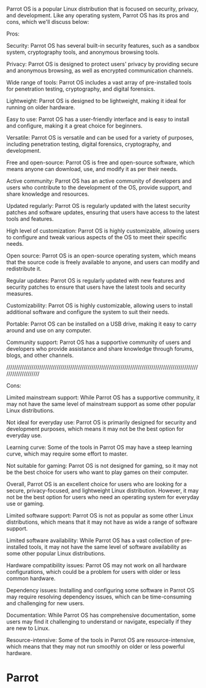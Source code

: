 Parrot OS is a popular Linux distribution that is focused on security, privacy, and development. Like any operating system, Parrot OS has its pros and cons, which we'll discuss below:


Pros:


Security: Parrot OS has several built-in security features, such as a sandbox system, cryptography tools, and anonymous browsing tools.

Privacy: Parrot OS is designed to protect users' privacy by providing secure and anonymous browsing, as well as encrypted communication channels.

Wide range of tools: Parrot OS includes a vast array of pre-installed tools for penetration testing, cryptography, and digital forensics.

Lightweight: Parrot OS is designed to be lightweight, making it ideal for running on older hardware.

Easy to use: Parrot OS has a user-friendly interface and is easy to install and configure, making it a great choice for beginners.

Versatile: Parrot OS is versatile and can be used for a variety of purposes, including penetration testing, digital forensics, cryptography, and development.

Free and open-source: Parrot OS is free and open-source software, which means anyone can download, use, and modify it as per their needs.

Active community: Parrot OS has an active community of developers and users who contribute to the development of the OS, provide support, and share knowledge and resources.

Updated regularly: Parrot OS is regularly updated with the latest security patches and software updates, ensuring that users have access to the latest tools and features.

High level of customization: Parrot OS is highly customizable, allowing users to configure and tweak various aspects of the OS to meet their specific needs.

Open source: Parrot OS is an open-source operating system, which means that the source code is freely available to anyone, and users can modify and redistribute it.

Regular updates: Parrot OS is regularly updated with new features and security patches to ensure that users have the latest tools and security measures.

Customizability: Parrot OS is highly customizable, allowing users to install additional software and configure the system to suit their needs.

Portable: Parrot OS can be installed on a USB drive, making it easy to carry around and use on any computer.

Community support: Parrot OS has a supportive community of users and developers who provide assistance and share knowledge through forums, blogs, and other channels.

////////////////////////////////////////////////////////////////////////////////////////////////////////////////////


Cons:


Limited mainstream support: While Parrot OS has a supportive community, it may not have the same level of mainstream support as some other popular Linux distributions.

Not ideal for everyday use: Parrot OS is primarily designed for security and development purposes, which means it may not be the best option for everyday use.

Learning curve: Some of the tools in Parrot OS may have a steep learning curve, which may require some effort to master.

Not suitable for gaming: Parrot OS is not designed for gaming, so it may not be the best choice for users who want to play games on their computer.

Overall, Parrot OS is an excellent choice for users who are looking for a secure, privacy-focused, and lightweight Linux distribution. However, it may not be the best option for users who need an operating system for everyday use or gaming.

Limited software support: Parrot OS is not as popular as some other Linux distributions, which means that it may not have as wide a range of software support.

Limited software availability: While Parrot OS has a vast collection of pre-installed tools, it may not have the same level of software availability as some other popular Linux distributions.

Hardware compatibility issues: Parrot OS may not work on all hardware configurations, which could be a problem for users with older or less common hardware.

Dependency issues: Installing and configuring some software in Parrot OS may require resolving dependency issues, which can be time-consuming and challenging for new users.

Documentation: While Parrot OS has comprehensive documentation, some users may find it challenging to understand or navigate, especially if they are new to Linux.

Resource-intensive: Some of the tools in Parrot OS are resource-intensive, which means that they may not run smoothly on older or less powerful hardware.
# Parrot
